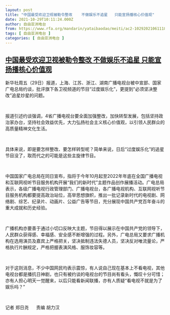 ```yaml
---
layout: post
title: "中国最受欢迎卫视被勒令整改    不做娱乐不追星   只能宣扬播核心价值观"
date: 2021-10-29T10:11:24.000Z
author: 自由亚洲电台
from: https://www.rfa.org/mandarin/yataibaodao/meiti/ac2-10292021061118.html
tags: [ 自由亚洲电台 ]
categories: [ 自由亚洲电台 ]
---
```

<!--1635502284000-->
[中国最受欢迎卫视被勒令整改    不做娱乐不追星   只能宣扬播核心价值观](https://www.rfa.org/mandarin/yataibaodao/meiti/ac2-10292021061118.html)
------

<div>
<p>新华社周五（29日）报道，上海、江苏、浙江、湖南广播电视台被中宣部、国家广电总局约谈，批评旗下各卫视频道的节目“过度娱乐化”，更提到“必须坚决整改”追星炒星的问题。</p><p> </p><p>报道引述约谈强调，4省广播电视台要全面加强整改，加快转型发展，包括坚持政治家办台，坚持社会效益优先，大力弘扬社会主义核心价值观，以引领人民群众的高质量精神文化生活。</p><p> </p><p>具体来说，即是要怎样整改、要怎样转型呢？简单来说，日后“过度娱乐化”的追星节目没了，取而代之的可能是这些主旋律节目。</p><p> </p><p>中国国家广电总局在同日宣布，指将于今年10月起至2022年年底在全国广播电视和互联网视听节目服务机构开展“我们的新时代”主题作品创作展播活动。广电总局表示，各级广播电视行政管理部门、广播电视台，各广播电视机构、互联网视听节目服务机构都要提高政治站位，高举思想旗帜，推出一批记录新时代的电视剧、网络剧、综艺、纪录片、动画片、公益广告等节目，充分展现中国共产党百年奋斗的重大成就和历史经验。</p><p> </p><p>广播机构亦要善于通过小切口反映大主题，节目得以展示在中国共产党的领导下，人民群众获得感、幸福感、安全感不断增强的过程。另外，广电总局又要求广播机构在选用演员及嘉宾上严格把关，坚决抵制违法失德人员，坚决反对唯流量论，严格执行片酬规定，严格把握表演风格、服饰妆容等。</p><p> </p><p>对于这则消息，不少中国网民均表示震惊，有人说自己现在基本上不看电视，其他电视台都是播抗日神剧，也只有被约谈的电视台的节目尚有看头，慨叹十分可惜；亦有人担心明天一觉醒来，以后只能看新闻联播，亦有人质疑“看电视不就是为了娱乐吗？”</p><p> </p><p>记者 郑日尧      责编 胡力汉</p><p> </p>
</div>
